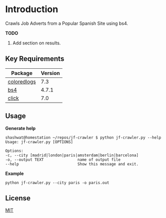 # Introduction 
  
Crawls Job Adverts from a Popular Spanish Site using bs4.
    
**TODO** 
  1. Add section on results. 


## Key Requirements
Package | Version
-----|------|
[coloredlogs](https://pypi.org/project/coloredlogs/)|7.3| Logging
[bs4](https://pypi.org/project/beautifulsoup4/) |4.7.1| HTML Parser
[click](https://pypi.org/project/click/) |7.0| Command line args

## Usage

**Generate help**

```
shashwat@homestation ~/repos/jf-crawler $ python jf-crawler.py --help
Usage: jf-crawler.py [OPTIONS]

Options:
-c, --city [madrid|london|paris|amsterdam|berlin|barcelona]
-o, --output TEXT               name of output file
--help                          Show this message and exit.
```

**Example**
```
python jf-crawler.py --city paris -o paris.out
```

## License

[MIT](https://github.com/shashwatx/jf-crawler/blob/master/LICENSE)
